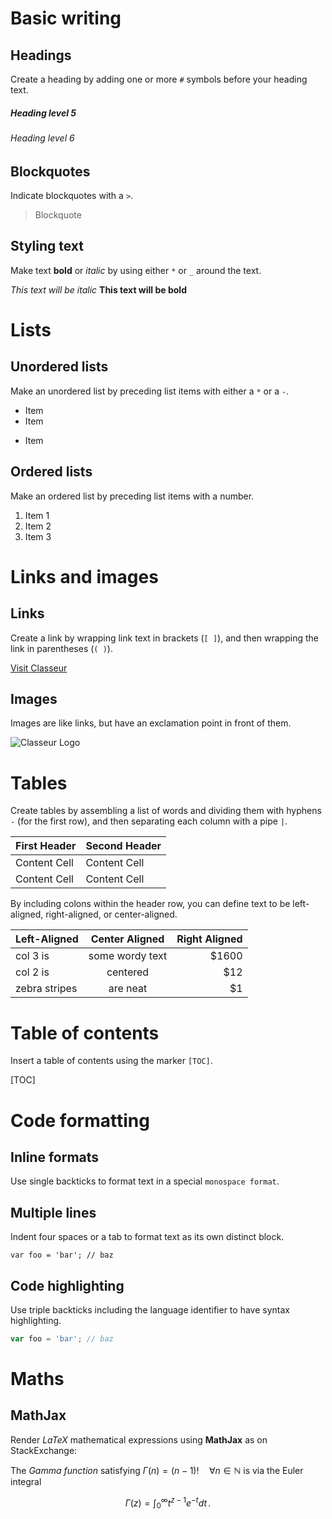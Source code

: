 # Basic writing

## Headings

Create a heading by adding one or more `#` symbols before your heading text.

##### Heading level 5
###### Heading level 6

## Blockquotes

Indicate blockquotes with a `>`.

> Blockquote

## Styling text

Make text **bold** or *italic* by using either `*` or `_` around the text.

_This text will be italic_
__This text will be bold__


# Lists

## Unordered lists

Make an unordered list by preceding list items with either a `*` or a `-`.

- Item
- Item
* Item

## Ordered lists

Make an ordered list by preceding list items with a number.

1. Item 1
2. Item 2
3. Item 3


# Links and images

## Links

Create a link by wrapping link text in brackets (`[ ]`), and then wrapping the link in parentheses (`( )`).

[Visit Classeur](http://classeur.io)

## Images

Images are like links, but have an exclamation point in front of them.

![Classeur Logo](/images/logo.png)


# Tables

Create tables by assembling a list of words and dividing them with hyphens `-` (for the first row), and then separating each column with a pipe `|`.

First Header  | Second Header
------------- | -------------
Content Cell  | Content Cell
Content Cell  | Content Cell

By including colons within the header row, you can define text to be left-aligned, right-aligned, or center-aligned.

| Left-Aligned  | Center Aligned  | Right Aligned |
| :------------ |:---------------:| -----:|
| col 3 is      | some wordy text | $1600 |
| col 2 is      | centered        |   $12 |
| zebra stripes | are neat        |    $1 |


# Table of contents

Insert a table of contents using the marker `[TOC]`.

[TOC]


# Code formatting

## Inline formats

Use single backticks to format text in a special `monospace format`.

## Multiple lines

Indent four spaces or a tab to format text as its own distinct block.

	var foo = 'bar'; // baz

## Code highlighting

Use triple backticks including the language identifier to have syntax highlighting.

```javascript
var foo = 'bar'; // baz
```


# Maths

## MathJax

Render *LaTeX* mathematical expressions using **MathJax** as on StackExchange:

The *Gamma function* satisfying $\Gamma(n) = (n-1)!\quad\forall n\in\mathbb N$ is via the Euler integral

$$
\Gamma(z) = \int_0^\infty t^{z-1}e^{-t}dt\,.
$$
